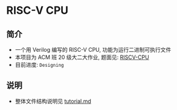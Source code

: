 # RISC-V CPU



## 简介

- 一个用 Verilog 编写的 RISC-V CPU, 功能为运行二进制可执行文件
- 本项目为 ACM 班 20 级大二大作业, 题面见: [RISCV-CPU](https://github.com/ACMClassCourses/RISCV-CPU)
- 目前进度: `Designing`

## 说明

- 整体文件结构说明见 [tutorial.md](https://github.com/PaperL/RISC-V_CPU/blob/main/tutorial.md)

